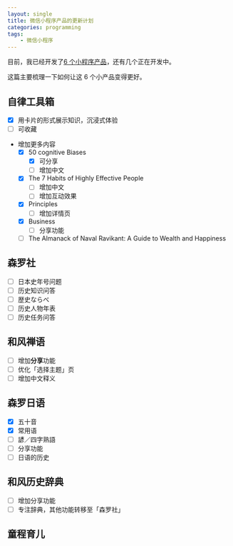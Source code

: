 ```yaml
---
layout: single
title: 微信小程序产品的更新计划
categories: programming
tags:
    - 微信小程序
---
```


目前，我已经开发了[6 个小程序产品](/weapps/)，还有几个正在开发中。

这篇主要梳理一下如何让这 6 个小产品变得更好。

## 自律工具箱

* [x] 用卡片的形式展示知识，沉浸式体验
* [ ] 可收藏
- 增加更多内容
    - [x] 50 cognitive Biases
        * [x] 可分享
        * [ ] 增加中文
    - [x] The 7 Habits of Highly Effective People
        * [ ] 增加中文
        * [ ] 增加互动效果
    - [x] Principles
        * [ ] 增加详情页
    - [x] Business
        * [ ] 分享功能
    - [ ] The Almanack of Naval Ravikant: A Guide to Wealth and Happiness

## 森罗社

* [ ] 日本史年号问题 
* [ ] 历史知识问答
* [ ] 歴史ならべ
* [ ] 历史人物年表
* [ ] 历史任务问答

## 和风禅语

- [ ] 增加**分享**功能
- [ ] 优化「选择主题」页
- [ ] 增加中文释义

## 森罗日语

- [x] 五十音
- [x] 常用语
- [ ] 諺／四字熟語
- [ ] 分享功能
- [ ] 日语的历史

## 和风历史辞典

- [ ] 增加分享功能
- [ ] 专注辞典，其他功能转移至「森罗社」

## 童程育儿
